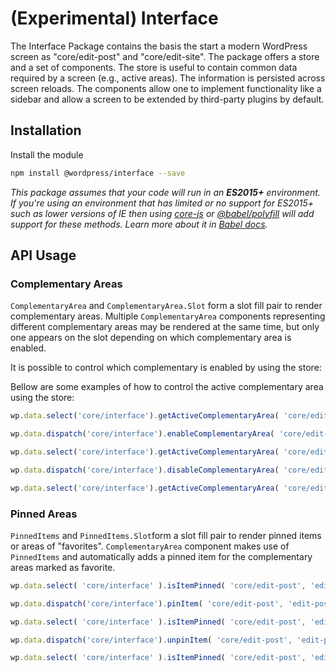 # (Experimental) Interface

The Interface Package contains the basis the start a modern WordPress screen as "core/edit-post" and "core/edit-site". The package offers a store and a set of components. The store is useful to contain common data required by a screen (e.g., active areas). The information is persisted across screen reloads. The components allow one to implement functionality like a sidebar and allow a screen to be extended by third-party plugins by default.



## Installation

Install the module

```bash
npm install @wordpress/interface --save
```

_This package assumes that your code will run in an **ES2015+** environment. If you're using an environment that has limited or no support for ES2015+ such as lower versions of IE then using [core-js](https://github.com/zloirock/core-js) or [@babel/polyfill](https://babeljs.io/docs/en/next/babel-polyfill) will add support for these methods. Learn more about it in [Babel docs](https://babeljs.io/docs/en/next/caveats)._


## API Usage

### Complementary Areas

`ComplementaryArea` and `ComplementaryArea.Slot` form a slot fill pair to render complementary areas. Multiple `ComplementaryArea` components representing different complementary areas may be rendered at the same time, but only one appears on the slot depending on which complementary area is enabled.

It is possible to control which complementary is enabled by using the store:

Bellow are some examples of how to control the active complementary area using the store:
```js
wp.data.select('core/interface').getActiveComplementaryArea( 'core/edit-post'); -> "edit-post/document'

wp.data.dispatch('core/interface').enableComplementaryArea( 'core/edit-post', 'edit-post/block' );

wp.data.select('core/interface').getActiveComplementaryArea( 'core/edit-post'); -> "edit-post/block"

wp.data.dispatch('core/interface').disableComplementaryArea( 'core/edit-post' );

wp.data.select('core/interface').getActiveComplementaryArea( 'core/edit-post'); -> null
```

### Pinned Areas

`PinnedItems` and `PinnedItems.Slot`form a slot fill pair to render pinned items or areas of "favorites". `ComplementaryArea` component makes use of `PinnedItems` and automatically adds a pinned item for the complementary areas marked as favorite.

```js
wp.data.select( 'core/interface' ).isItemPinned( 'core/edit-post', 'edit-post-block-patterns/block-patterns-sidebar' ); -> false

wp.data.dispatch('core/interface').pinItem( 'core/edit-post', 'edit-post-block-patterns/block-patterns-sidebar' ); 

wp.data.select( 'core/interface' ).isItemPinned( 'core/edit-post', 'edit-post-block-patterns/block-patterns-sidebar' ); -> true

wp.data.dispatch('core/interface').unpinItem( 'core/edit-post', 'edit-post-block-patterns/block-patterns-sidebar' );

wp.data.select( 'core/interface' ).isItemPinned( 'core/edit-post', 'edit-post-block-patterns/block-patterns-sidebar' ); -> false
```

